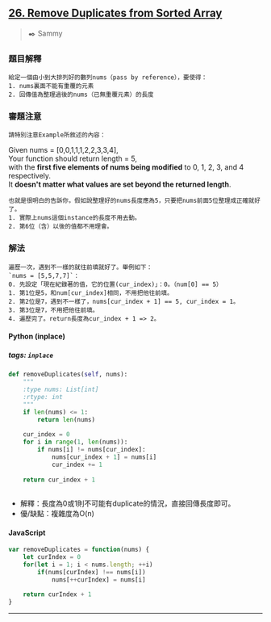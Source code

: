 ## [26. Remove Duplicates from Sorted Array](https://leetcode.com/problems/remove-duplicates-from-sorted-array/)
> :black_nib: Sammy
### 題目解釋
    給定一個由小到大排列好的數列nums（pass by reference），要使得：
    1. nums裏面不能有重覆的元素
    2. 回傳值為整理過後的nums（已無重覆元素）的長度
### 審題注意
    請特別注意Example所敘述的內容：

Given nums = [0,0,1,1,1,2,2,3,3,4],  
Your function should return length = 5,  
with the **first five elements of nums being modified** to 0, 1, 2, 3, and 4 respectively.  
It **doesn't matter what values are set beyond the returned length**.  

    也就是很明白的告訴你，假如說整理好的nums長度應為5，只要把nums前面5位整理成正確就好了。
    1. 實際上nums這個instance的長度不用去動。
    2. 第6位（含）以後的值都不用理會。
### 解法
    遍歷一次，遇到不一樣的就往前填就好了。舉例如下：
    `nums = [5,5,7,7]`：
    0. 先設定「現在紀錄著的值，它的位置(cur_index)」：0。（num[0] == 5）
    1. 第1位是5，和num[cur_index]相同，不用把他往前填。
    2. 第2位是7，遇到不一樣了，nums[cur_index + 1] == 5, cur_index = 1。
    3. 第3位是7，不用把他往前填。
    4. 遍歷完了。return長度為cur_index + 1 => 2。
#### Python (inplace)
##### tags: `inplace`
```python
def removeDuplicates(self, nums):
    """
    :type nums: List[int]
    :rtype: int
    """
    if len(nums) <= 1:
        return len(nums)
    
    cur_index = 0
    for i in range(1, len(nums)):
        if nums[i] != nums[cur_index]:
            nums[cur_index + 1] = nums[i]
            cur_index += 1
    
    return cur_index + 1
                
```
- 解釋：長度為0或1則不可能有duplicate的情況，直接回傳長度即可。
- 優/缺點：複雜度為O(n)

#### JavaScript
```javascript
var removeDuplicates = function(nums) {
    let curIndex = 0
    for(let i = 1; i < nums.length; ++i)
        if(nums[curIndex] !== nums[i])
            nums[++curIndex] = nums[i]

    return curIndex + 1
}
```
---
